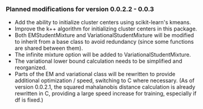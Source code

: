 ### Planned modifications for version 0.0.2.2 - 0.0.3

- Add the ability to initialize cluster centers using scikit-learn's kmeans.
- Improve the k++ algorithm for initializing cluster centers in this package.
- Both EMStudentMixture and VariationalStudentMixture will be modified to inherit
from a base class to avoid redundancy (since some functions are shared between them).
- The infinite mixture option will be added to VariationalStudentMixture.
- The variational lower bound calculation needs to be simplified and reorganized.
- Parts of the EM and variational class will be rewritten to provide
additional optimization / speed, switching to C where necessary. (As of version
0.0.2.1, the squared mahalanobis distance calculation is already rewritten in C,
providing a large speed increase for training, especially if df is fixed.)
